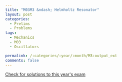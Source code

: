 ```yaml
---
title: "M03M3 &ndash; Helmholtz Resonator"
layout: post
categories:
  - Prelims
  - Problems
tags:
  - Mechanics
  - M03
  - Oscillators

permalink: /:categories/:year/:month/M3:output_ext
comments: false
---
```

<object data="2003M3M.pdf" type="application/pdf" width="100%" height="500"></object>
<div class="message"><a href='https://princetonprelim.com/prelim/11/'>Check for solutions to this year's exam</a></div>